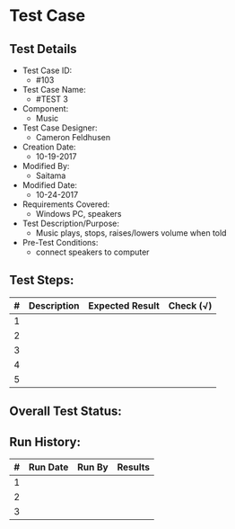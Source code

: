 # Test Case 

## Test Details

* Test Case ID:
  * #103
* Test Case Name:
  * #TEST 3
* Component: 
  * Music
* Test Case Designer:
  * Cameron Feldhusen
* Creation Date:
  * 10-19-2017
* Modified By:
  * Saitama 
* Modified Date:
  * 10-24-2017
* Requirements Covered:
  * Windows PC, speakers
* Test Description/Purpose:
  * Music plays, stops, raises/lowers volume when told 
* Pre-Test Conditions:
  * connect speakers to computer
## Test Steps: 
| # | Description | Expected Result | Check (√) |
| --- | --- | --- | --- |
| 1 | | | |			
| 2 | | | |			
| 3 | | | |			
| 4 | | | |			
| 5 | | | |			

## Overall Test Status:



## Run History:
| # |	Run Date |	Run By |	Results |
| --- | --- | --- | --- |
| 1 | | | |			
| 2 | | | |			
| 3 | | | |			


